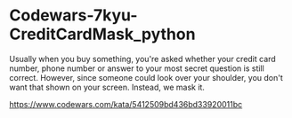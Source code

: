 
# Codewars-7kyu-CreditCardMask_python
Usually when you buy something, you're asked whether your credit card number, phone number or answer to your most secret question is still correct. However, since someone could look over your shoulder, you don't want that shown on your screen. Instead, we mask it.

https://www.codewars.com/kata/5412509bd436bd33920011bc








